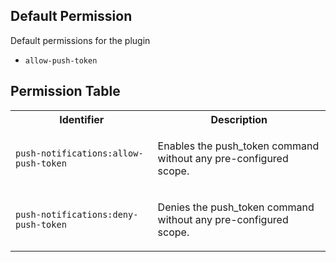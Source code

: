 ## Default Permission

Default permissions for the plugin

- `allow-push-token`

## Permission Table

<table>
<tr>
<th>Identifier</th>
<th>Description</th>
</tr>


<tr>
<td>

`push-notifications:allow-push-token`

</td>
<td>

Enables the push_token command without any pre-configured scope.

</td>
</tr>

<tr>
<td>

`push-notifications:deny-push-token`

</td>
<td>

Denies the push_token command without any pre-configured scope.

</td>
</tr>
</table>
